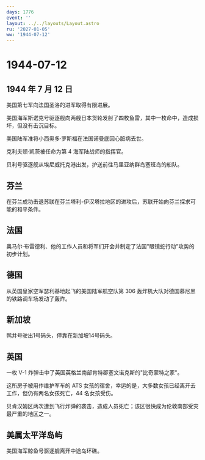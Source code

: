 ```yaml
---
days: 1776
event: ''
layout: ../../layouts/Layout.astro
ru: '2027-01-05'
ww: '1944-07-12'
---
```


# 1944-07-12

## 1944 年 7 月 12 日

美国第七军向法国圣洛的进军取得有限进展。

美国海军斯诺克号驱逐舰向两艘日本货轮发射了四枚鱼雷，其中一枚命中，造成损坏，但没有击沉目标。

美国陆军准将小西奥多·罗斯福在法国诺曼底因心脏病去世。

克利夫顿·凯茨被任命为第 4 海军陆战师的指挥官。

贝利号驱逐舰从埃尼威托克港出发，护送前往马里亚纳群岛塞班岛的船队。

## 芬兰

在芬兰成功击退苏联在芬兰塔利-伊汉塔拉地区的进攻后，苏联开始向芬兰探求可能的和平条件。

## 法国

奥马尔·布雷德利、他的工作人员和将军们开会并制定了法国"眼镜蛇行动"攻势的初步计划。

## 德国

从英国皇家空军瑟利基地起飞的美国陆军航空队第 306
轰炸机大队对德国慕尼黑的铁路调车场发动了轰炸。

## 新加坡

鸭井号驶出1号码头，停靠在新加坡14号码头。

## 英国

一枚 V-1 炸弹击中了英国英格兰南部肯特郡塞文诺克斯的"比奇蒙特之家"。

这所房子被用作维护军车的 ATS
女孩的宿舍，幸运的是，大多数女孩已经离开去工作，但仍有两名女孩死亡，44
名女孩受伤。

贝肯汉姆区两次遭到飞行炸弹的袭击，造成人员死亡；该区很快成为伦敦南部受灾最严重的地区之一。

## 美属太平洋岛屿

美国海军鲸鱼号驱逐舰离开中途岛环礁。